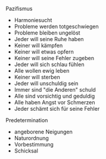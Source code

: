 Pazifismus

- Harmoniesucht
- Probleme werden totgeschwiegen
- Probleme bleiben ungelöst
- Jeder will seine Ruhe haben
- Keiner will kämpfen
- Keiner will etwas opfern
- Keiner will seine Fehler zugeben
- Jeder will sich schlau fühlen
- Alle wollen ewig leben
- Keiner will sterben
- Jeder will unschuldig sein
- Immer sind "die Anderen" schuld
- Alle sind vorsichtig und geduldig
- Alle haben Angst vor Schmerzen
- Jeder schämt sich für seine Fehler

Predetermination

- angeborene Neigungen
- Naturordnung
- Vorbestimmung
- Schicksal
